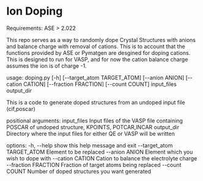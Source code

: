 # Ion Doping

Requirements: ASE > 2.022

This repo serves as a way to randomly dope Crystal Structures with anions and balance charge with removal of cations. This is to account that the functions provided by ASE or Pymatgen are desgined for doping cations. This is designed to run for VASP, and for now the cation balance charge assumes the ion is of charge -1. 

usage: doping.py [-h] [--target_atom TARGET_ATOM] [--anion ANION] [--cation CATION] [--fraction FRACTION] [--count COUNT] input_files output_dir

This is a code to generate doped structures from an undoped input file (cif,poscar)

positional arguments:
  input_files           Input files of the VASP file containing POSCAR of undoped structure, KPOINTS, POTCAR,INCAR
  output_dir            Directory where the input files for either QE or VASP will be written

options:
  -h, --help            show this help message and exit
  --target_atom TARGET_ATOM
                        Element to be replaced
  --anion ANION         Element which you wish to dope with
  --cation CATION       Cation to balance the electrolyte charge
  --fraction FRACTION   Fraction of target atoms being replaced
  --count COUNT         Number of doped structures you want generated
